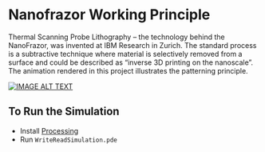 # Nanofrazor Working Principle

Thermal Scanning Probe Lithography – the technology behind the NanoFrazor, was invented at IBM Research in Zurich. The standard process is a subtractive technique where material is selectively removed from a surface and could be described as “inverse 3D printing on the nanoscale”. The animation rendered in this project illustrates the patterning principle.

[![IMAGE ALT TEXT](http://img.youtube.com/vi/DVdDGoKMaoQ/0.jpg)](http://www.youtube.com/watch?v=DVdDGoKMaoQ "NanoFrazor Working Principle")

## To Run the Simulation
- Install [Processing](https://processing.org/)
- Run `WriteReadSimulation.pde`

